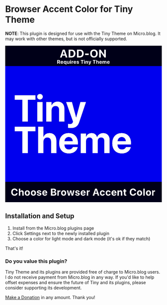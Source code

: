 # Browser Accent Color for Tiny Theme

**NOTE**: This plugin is designed for use with the Tiny Theme on Micro.blog. It may work with other themes, but is not officially supported.

![Tiny Theme Browser color chooser](https://github.com/MattSLangford/Tiny-theme-browser-color/blob/main/screenshot.jpg?raw=true)

## Installation and Setup

1. Install from the Micro.blog plugins page
2. Click Settings next to the newly installed plugin
3. Choose a color for light mode and dark mode (it's ok if they match)

That's it!

### Do you value this plugin?

Tiny Theme and its plugins are provided free of charge to Micro.blog users. I do not receive payment from Micro.blog in any way. If you'd like to help offset expenses and ensure the future of Tiny and its plugins, please consider supporting its development.

[Make a Donation](https://donate.stripe.com/5kAeV7gWk9fk7aE7ss) in any amount. Thank you!

